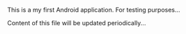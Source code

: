 This is a my first Android application. For testing purposes...

Content of this file will be updated periodically...